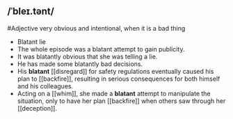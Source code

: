 ## /ˈbleɪ.tənt/
#Adjective
very obvious and intentional, when it is a bad thing

- Blatant lie 
- The whole episode was a blatant attempt to gain publicity.
- It was blatantly obvious that she was telling a lie.
- He has made some blatantly bad decisions.
- His **blatant** [[disregard]] for safety regulations eventually caused his plan to [[backfire]], resulting in serious consequences for both himself and his colleagues.
- Acting on a [[whim]], she made a **blatant** attempt to manipulate the situation, only to have her plan [[backfire]] when others saw through her [[deception]].